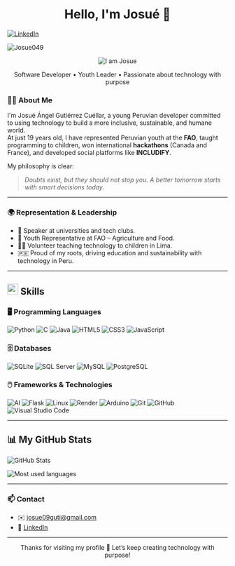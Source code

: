 <h1 align="center">Hello, I'm Josué 👋</h1>

<p align="left">
  <a href="https://www.linkedin.com/in/josuegutierrezcuellar/" target="_blank">
    <img src="https://img.shields.io/badge/LinkedIn-Connect-blue?style=for-the-badge&logo=linkedin&color=0e75b6" alt="LinkedIn" />
  </a>
</p>
<p align="left">
  <img src="https://komarev.com/ghpvc/?username=Josue049&label=Profile%20views&color=0e75b6&style=for-the-badge" alt="Josue049" />
</p>


<p align="center">
  <img src="https://media.licdn.com/dms/image/v2/D4E16AQEjJet9qaeufQ/profile-displaybackgroundimage-shrink_350_1400/profile-displaybackgroundimage-shrink_350_1400/0/1728178937915?e=1754524800&v=beta&t=CyHM-plxx9h6lhVVh0sQ9cshY7Iqfv82Ha26ES63FKI" alt="I am Josue" />
</p>

<p align="center">
  Software Developer • Youth Leader • Passionate about technology with purpose
</p>


### 🙋‍♂️ About Me

I'm Josué Ángel Gutiérrez Cuéllar, a young Peruvian developer committed to using technology to build a more inclusive, sustainable, and humane world.  
At just 19 years old, I have represented Peruvian youth at the **FAO**, taught programming to children, won international **hackathons** (Canada and France), and developed social platforms like **INCLUDIFY**.

My philosophy is clear:  
> *Doubts exist, but they should not stop you. A better tomorrow starts with smart decisions today.*

---

### 🌍 Representation & Leadership

- 🎤 Speaker at universities and tech clubs.  
- 🌱 Youth Representative at FAO – Agriculture and Food.  
- 👨‍🏫 Volunteer teaching technology to children in Lima.  
- 🇵🇪 Proud of my roots, driving education and sustainability with technology in Peru.

---

## <img src="https://media2.giphy.com/media/QssGEmpkyEOhBCb7e1/giphy.gif?cid=ecf05e47a0n3gi1bfqntqmob8g9aid1oyj2wr3ds3mg700bl&rid=giphy.gif" width="25"><b> Skills</b> 


### 🖥️ Programming Languages

![Python](https://img.shields.io/badge/Python-%2314354C.svg?style=for-the-badge&logo=python&logoColor=white)
![C](https://img.shields.io/badge/C-%232370ED.svg?style=for-the-badge&logo=c&logoColor=white)
![Java](https://img.shields.io/badge/Java-%23ED8B00.svg?style=for-the-badge&logo=java&logoColor=white)
![HTML5](https://img.shields.io/badge/HTML5-%23E34F26.svg?style=for-the-badge&logo=html5&logoColor=white)
![CSS3](https://img.shields.io/badge/CSS3-%231572B6.svg?style=for-the-badge&logo=css3&logoColor=white)
![JavaScript](https://img.shields.io/badge/JavaScript-%23F7DF1E.svg?style=for-the-badge&logo=javascript&logoColor=black)

### 🗄️ Databases

![SQLite](https://img.shields.io/badge/SQLite-%23003B57.svg?style=for-the-badge&logo=sqlite&logoColor=white)
![SQL Server](https://img.shields.io/badge/SQL%20Server-%23CC2927.svg?style=for-the-badge&logo=microsoftsqlserver&logoColor=white)
![MySQL](https://img.shields.io/badge/MySQL-%234479A1.svg?style=for-the-badge&logo=mysql&logoColor=white)
![PostgreSQL](https://img.shields.io/badge/PostgreSQL-%23336791.svg?style=for-the-badge&logo=postgresql&logoColor=white)

### 🖱️ Frameworks & Technologies

![AI](https://img.shields.io/badge/AI-%23008AD7.svg?style=for-the-badge&logo=databricks&logoColor=white)
![Flask](https://img.shields.io/badge/Flask-%23000.svg?style=for-the-badge&logo=flask&logoColor=white)
![Linux](https://img.shields.io/badge/Linux-FCC624?style=for-the-badge&logo=linux&logoColor=black)
![Render](https://img.shields.io/badge/Render-%23000000.svg?style=for-the-badge&logo=render&logoColor=white)
![Arduino](https://img.shields.io/badge/Arduino-%2300979D.svg?style=for-the-badge&logo=arduino&logoColor=white)
![Git](https://img.shields.io/badge/git-%23F05033.svg?style=for-the-badge&logo=git&logoColor=white)
![GitHub](https://img.shields.io/badge/github-%23121011.svg?style=for-the-badge&logo=github&logoColor=white)
![Visual Studio Code](https://img.shields.io/badge/VS%20Code-0078d7.svg?style=for-the-badge&logo=visual-studio-code&logoColor=white)

---

## 📊 My GitHub Stats

![GitHub Stats](https://github-readme-stats.vercel.app/api?username=Josue049&show_icons=true&theme=tokyonight)

![Most used languages](https://github-readme-stats.vercel.app/api/top-langs/?username=Josue049&layout=compact&theme=tokyonight)

---

### 📫 Contact

- ✉️ [josue09guti@gmail.com](mailto:josue09guti@gmail.com)  
- 💼 [LinkedIn](https://www.linkedin.com/in/tuusuario)

---

<p align="center">
  Thanks for visiting my profile 🙌 Let’s keep creating technology with purpose!
</p>
